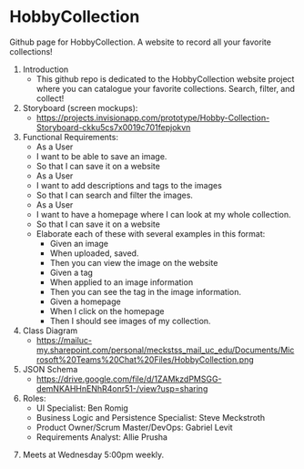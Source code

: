 # HobbyCollection
Github page for HobbyCollection. A website to record all your favorite collections!
1. Introduction
    * This github repo is dedicated to the HobbyCollection website project where you can catalogue your favorite collections. Search, filter, and collect!
2. Storyboard (screen mockups):
    * https://projects.invisionapp.com/prototype/Hobby-Collection-Storyboard-ckku5cs7x0019c701fepjokvn
3. Functional Requirements:
    * As a User
    * I want to be able to save an image.
    * So that I can save it on a website
    * As a User
    * I want to add descriptions and tags to the images
    * So that I can search and filter the images.
    * As a User
    * I want to have a homepage where I can look at my whole collection.
    * So that I can save it on a website
    * Elaborate each of these with several examples in this format:
      * Given an image
      * When uploaded, saved.
      * Then you can view the image on the website
      * Given a tag
      * When applied to an image information
      * Then you can see the tag in the image information.
      * Given a homepage
      * When I click on the homepage
      * Then I should see images of my collection.
4. Class Diagram
    * https://mailuc-my.sharepoint.com/personal/meckstss_mail_uc_edu/Documents/Microsoft%20Teams%20Chat%20Files/HobbyCollection.png
5. JSON Schema
    * https://drive.google.com/file/d/1ZAMkzdPMSGG-demNKAHHnENhR4onr51-/view?usp=sharing
6. Roles:
    * UI Specialist: Ben Romig
    * Business Logic and Persistence Specialist: Steve Meckstroth
    * Product Owner/Scrum Master/DevOps: Gabriel Levit
    * Requirements Analyst: Allie Prusha

7) Meets at Wednesday 5:00pm weekly.
